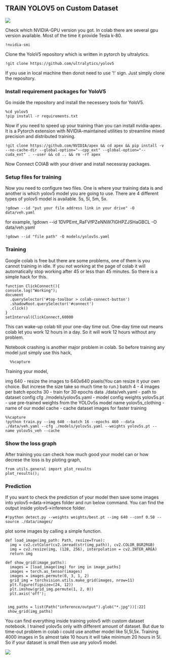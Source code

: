 ## TRAIN YOLOV5 on Custom Dataset


![](https://github.com/LIMON100/Dhaka-AI/blob/master/YoloV5/images/03ccf5d6-a6cd-4352-820e-afc7772a95e1.jpg?raw=true)


Check which NVIDIA-GPU version you got. In colab there are several gpu version available. Most of the time it provide Tesla k-80.

    !nvidia-smi
    
    
    
Clone the YoloV5 repository which is written in pytorch by ultralytics. 

    !git clone https://github.com/ultralytics/yolov5

If you use in local machine then donot need to use '!' sign. Just simply clone the repository.


### Install requirement packages for YoloV5

Go inside the repository and install the necessery tools for YoloV5.

    %cd yolov5
    !pip install -r requirements.txt
    
   
   
   
Now if you need to speed up your training than you can install nvidia-apex. It is a Pytorch extension with NVIDIA-maintained utilities to streamline mixed precision and distributed training.   

    !git clone https://github.com/NVIDIA/apex && cd apex && pip install -v --no-cache-dir --global-option="--cpp_ext" --global-option="--cuda_ext" . --user && cd .. && rm -rf apex
    
    
    
    
Now Connect COlAB with your driver and install necessray packages. 


### Setup files for training 

Now you need to configure two files. One is where your training data is and another is which yolov5 model you are going to use. There are 4 different types of yolov5 model is available. 5s, 5l, 5m, 5x. 


    !gdown --id "put your file address link in your drive" -O data/veh.yaml

for example, !gdown --id 1DVPEmt_RaFVfPZeNNW7IGHPZJSHaGBCL -O data/veh.yaml

    !gdown --id "file path" -O models/yolov5s.yaml
    
    

### Training

Google colab is free but there are some problems, one of them is you cannot training in idle. If you not working at the page of colab it will automatically stop working after 45 or less than 45 minutes. So there is a simple hack for this.

    function ClickConnect(){
    console.log("Working"); 
    document
      .querySelector('#top-toolbar > colab-connect-button')
      .shadowRoot.querySelector('#connect')
      .click() 
    }
    setInterval(ClickConnect,60000
    
This can wake-up colab till your one-day time out. One-day time out means colab let you work 12 hours in a day. So it will work 12 hours without any problem.



Notebook crashing is another major problem in colab. So before training any model just simply use this hack,

      %%capture




Training your model,

img 640 - resize the images to 640x640 pixels(You can resize it your own choice. But increse the size take so much time to run.)
batch 4 - 4 images per batch
epochs 30 - train for 30 epochs
data ./data/veh.yaml - path to dataset config
cfg ./models/yolov5s.yaml - model config
weights yolov5s.pt - use pre-trained weights from the YOLOv5s model
name yolov5s_clothing - name of our model
cache - cache dataset images for faster training

    %%capture
    !python train.py --img 640 --batch 16 --epochs 460 --data ./data/veh.yaml --cfg ./models/yolov5s.yaml --weights yolov5s.pt --name yolov5s_veh --cache




### Show the loss graph

After training you can check how much good your model can or how decrese the loss is by ploting graph,

    from utils.general import plot_results         
    plot_results();



### Prediction


If you want to check the prediction of your model then save some images into yolov5->data->images folder and run below command. You can find the output inside yolov5->inference folder.

    #!python detect.py --weights weights/best.pt --img 640 --conf 0.50 --source ./data/images/


plot some images by calling a simple function.

    
    def load_image(img_path: Path, resize=True):
      img = cv2.cvtColor(cv2.imread(str(img_path)), cv2.COLOR_BGR2RGB)
      img = cv2.resize(img, (128, 256), interpolation = cv2.INTER_AREA)
      return img

    def show_grid(image_paths):
      images = [load_image(img) for img in image_paths]
      images = torch.as_tensor(images)
      images = images.permute(0, 3, 1, 2)
      grid_img = torchvision.utils.make_grid(images, nrow=11)
      plt.figure(figsize=(24, 12))
      plt.imshow(grid_img.permute(1, 2, 0))
      plt.axis('off');
      
     
     img_paths = list(Path("inference/output").glob("*.jpg"))[:22]
     show_grid(img_paths)
     
     


You can find everything inside training yolov5 with custom dataset notebook. I trained yolov5s only with different amount of dataset. But due to time-out problem in colab i could use another model like 5l,5l,5x. Training 4000 images in 5s almost take 10 hours it will take minimum 20 hours in 5l. So if your dataset is small then use any yolov5 model. 

![](https://github.com/LIMON100/Dhaka-AI/blob/master/YoloV5/images/Shykat_02_018_jpg.rf.1dccfd91443605cf13d0f6150aaf3701.jpg?raw=true)



